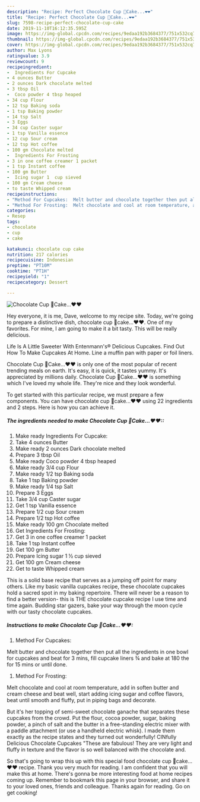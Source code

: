 ```yaml
---
description: "Recipe: Perfect Chocolate Cup 🎂Cake...❤❤"
title: "Recipe: Perfect Chocolate Cup 🎂Cake...❤❤"
slug: 7598-recipe-perfect-chocolate-cup-cake
date: 2019-11-10T16:12:35.595Z
image: https://img-global.cpcdn.com/recipes/9edaa192b3684377/751x532cq70/chocolate-cup-🎂cake❤❤-recipe-main-photo.jpg
thumbnail: https://img-global.cpcdn.com/recipes/9edaa192b3684377/751x532cq70/chocolate-cup-🎂cake❤❤-recipe-main-photo.jpg
cover: https://img-global.cpcdn.com/recipes/9edaa192b3684377/751x532cq70/chocolate-cup-🎂cake❤❤-recipe-main-photo.jpg
author: Max Lyons
ratingvalue: 3.9
reviewcount: 9
recipeingredient:
-  Ingredients For Cupcake
- 4 ounces Butter
- 2 ounces Dark chocolate melted
- 3 tbsp Oil
-  Coco powder 4 tbsp heaped
- 34 cup Flour
- 12 tsp Baking soda
- 1 tsp Baking powder
- 14 tsp Salt
- 3 Eggs
- 34 cup Caster sugar
- 1 tsp Vanilla essence
- 12 cup Sour cream
- 12 tsp Hot coffee
- 100 gm Chocolate melted
-  Ingredients For Frosting
- 3 in one coffee creamer 1 packet
- 1 tsp Instant coffee
- 100 gm Butter
-  Icing sugar 1  cup sieved
- 100 gm Cream cheese
- to taste Whipped cream
recipeinstructions:
- "Method For Cupcakes:  Melt butter and chocolate together then put all the ingredients in one bowl for cupcakes and beat for 3 mins, fill cupcake liners ¾ and bake at 180 the for 15 mins or until done."
- "Method For Frosting:  Melt chocolate and cool at room temperature, add in soften butter and cream cheese and beat well, start adding icing sugar and coffee flavors, beat until smooth and fluffy, put in piping bags and decorate."
categories:
- Resep
tags:
- chocolate
- cup
- cake

katakunci: chocolate cup cake
nutrition: 217 calories
recipecuisine: Indonesian
preptime: "PT10M"
cooktime: "PT1H"
recipeyield: "1"
recipecategory: Dessert

---
```



![Chocolate Cup 🎂Cake...❤❤](https://img-global.cpcdn.com/recipes/9edaa192b3684377/751x532cq70/chocolate-cup-🎂cake❤❤-recipe-main-photo.jpg)

Hey everyone, it is me, Dave, welcome to my recipe site. Today, we're going to prepare a distinctive dish, chocolate cup 🎂cake...❤❤. One of my favorites. For mine, I am going to make it a bit tasty. This will be really delicious.

Life Is A Little Sweeter With Entenmann&#39;s® Delicious Cupcakes. Find Out How To Make Cupcakes At Home. Line a muffin pan with paper or foil liners.

Chocolate Cup 🎂Cake...❤❤ is only one of the most popular of recent trending meals on earth. It's easy, it is quick, it tastes yummy. It's appreciated by millions daily. Chocolate Cup 🎂Cake...❤❤ is something which I've loved my whole life. They're nice and they look wonderful.


To get started with this particular recipe, we must prepare a few components. You can have chocolate cup 🎂cake...❤❤ using 22 ingredients and 2 steps. Here is how you can achieve it.

##### The ingredients needed to make Chocolate Cup 🎂Cake...❤❤::

1. Make ready  Ingredients For Cupcake:
1. Take 4 ounces Butter
1. Make ready 2 ounces Dark chocolate melted
1. Prepare 3 tbsp Oil
1. Make ready  Coco powder 4 tbsp heaped
1. Make ready 3/4 cup Flour
1. Make ready 1/2 tsp Baking soda
1. Take 1 tsp Baking powder
1. Make ready 1/4 tsp Salt
1. Prepare 3 Eggs
1. Take 3/4 cup Caster sugar
1. Get 1 tsp Vanilla essence
1. Prepare 1/2 cup Sour cream
1. Prepare 1/2 tsp Hot coffee
1. Make ready 100 gm Chocolate melted
1. Get  Ingredients For Frosting:
1. Get 3 in one coffee creamer 1 packet
1. Take 1 tsp Instant coffee
1. Get 100 gm Butter
1. Prepare  Icing sugar 1 ½ cup sieved
1. Get 100 gm Cream cheese
1. Get to taste Whipped cream


This is a solid base recipe that serves as a jumping off point for many others. Like my basic vanilla cupcakes recipe, these chocolate cupcakes hold a sacred spot in my baking repertoire. There will never be a reason to find a better version- this is THE chocolate cupcake recipe I use time and time again. Budding star gazers, bake your way through the moon cycle with our tasty chocolate cupcakes. 

##### Instructions to make Chocolate Cup 🎂Cake...❤❤:

1. Method For Cupcakes:

Melt butter and chocolate together then put all the ingredients in one bowl for cupcakes and beat for 3 mins, fill cupcake liners ¾ and bake at 180 the for 15 mins or until done.
1. Method For Frosting:

Melt chocolate and cool at room temperature, add in soften butter and cream cheese and beat well, start adding icing sugar and coffee flavors, beat until smooth and fluffy, put in piping bags and decorate.


But it&#39;s her topping of semi-sweet chocolate ganache that separates these cupcakes from the crowd. Put the flour, cocoa powder, sugar, baking powder, a pinch of salt and the butter in a free-standing electric mixer with a paddle attachment (or use a handheld electric whisk). I made them exactly as the recipe states and they turned out wonderfully! CINfully Delicious Chocolate Cupcakes &#34;These are fabulous! They are very light and fluffy in texture and the flavor is so well balanced with the chocolate and. 

So that's going to wrap this up with this special food chocolate cup 🎂cake...❤❤ recipe. Thank you very much for reading. I am confident that you will make this at home. There's gonna be more interesting food at home recipes coming up. Remember to bookmark this page in your browser, and share it to your loved ones, friends and colleague. Thanks again for reading. Go on get cooking!
